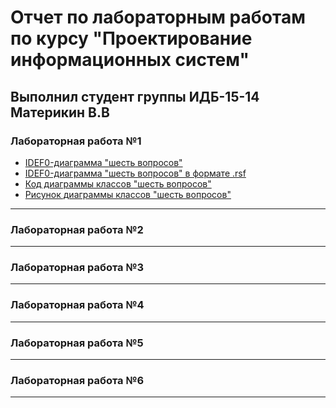 # Отчет по лабораторным работам по курсу "Проектирование информационных систем"

## Выполнил студент группы ИДБ-15-14 Материкин В.В

### Лабораторная работа №1

* [IDEF0-диаграмма "шесть вопросов"](https://vasilymaterikin.github.io/6questions.png)
* [IDEF0-диаграмма "шесть вопросов" в формате .rsf](https://github.com/VasilyMaterikin/VasilyMaterikin.github.io/blob/master/6question.rsf)
* [Код диаграммы классов "шесть вопросов"](https://github.com/VasilyMaterikin/VasilyMaterikin.github.io/blob/master/uml-6q-1.txt)
* [Рисунок диаграммы классов "шесть вопросов"](https://vasilymaterikin.github.io/uml-6q-1.png)
***

### Лабораторная работа №2
***

### Лабораторная работа №3
***

### Лабораторная работа №4
***

### Лабораторная работа №5
***

### Лабораторная работа №6
***
